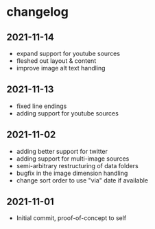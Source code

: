 # changelog

## 2021-11-14
- expand support for youtube sources
- fleshed out layout & content
- improve image alt text handling

## 2021-11-13
- fixed line endings
- adding support for youtube sources

## 2021-11-02
- adding better support for twitter
- adding support for multi-image sources
- semi-arbitrary restructuring of data folders
- bugfix in the image dimension handling
- change sort order to use "via" date if available

## 2021-11-01
- Initial commit, proof-of-concept to self
